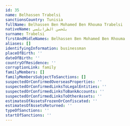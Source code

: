 ```yaml
---
id: 35
name: Belhassen Trabelsi
sanctionsCountry: Tunisia
fullName: Belhassen Ben Mohamed Ben Rhouma Trabelsi
nativeName: بلحسن الطرابلسي
surname: Trabelsi
firstAndMidleNames: Belhassen Ben Mohamed Ben Rhouma
aliases: []
identifyingInformation: businessman
placeOfBirth: ''
dateOfBirth: ''
countryOfResidence: ''
corruptionLink: family
familyMembers: []
familyMembersSubjectToSanctions: []
suspectedOrConfirmedOverseasProperties: ''
suspectedOrConfirmedLinksToLegalEntities: ''
suspectedOrConfirmedLinksToBankAccounts: ''
suspectedOrConfirmedLinksToOtherAssets: ''
estimatesOfAssetsFrozenOrConfiscated: ''
estimatesOfAssetsReturned: ''
typeOfSanctions: ''
startOfSanctions: ''
---
```



